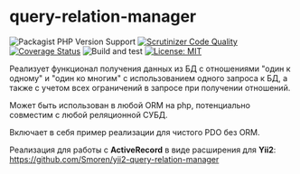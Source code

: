 # query-relation-manager

![Packagist PHP Version Support](https://img.shields.io/packagist/php-v/smoren/query-relation-manager)
[![Scrutinizer Code Quality](https://scrutinizer-ci.com/g/Smoren/query-relation-manager-php/badges/quality-score.png?b=master)](https://scrutinizer-ci.com/g/Smoren/query-relation-manager-php/?branch=master)
[![Coverage Status](https://coveralls.io/repos/github/Smoren/query-relation-manager-php/badge.svg?branch=master)](https://coveralls.io/github/Smoren/query-relation-manager-php?branch=master)
![Build and test](https://github.com/Smoren/query-relation-manager-php/actions/workflows/test_master.yml/badge.svg)
[![License: MIT](https://img.shields.io/badge/License-MIT-yellow.svg)](https://opensource.org/licenses/MIT)


Реализует функционал получения данных из БД с отношениями "один к одному" и "один ко многим" с использованием одного 
запроса к БД, а также с учетом всех ограничений в запросе при получении отношений.

Может быть использован в любой ORM на php, потенциально совместим с любой реляционной СУБД.

Включает в себя пример реализации для чистого PDO без ORM.

Реализация для работы с **ActiveRecord** в виде расширения для **Yii2**:
https://github.com/Smoren/yii2-query-relation-manager
